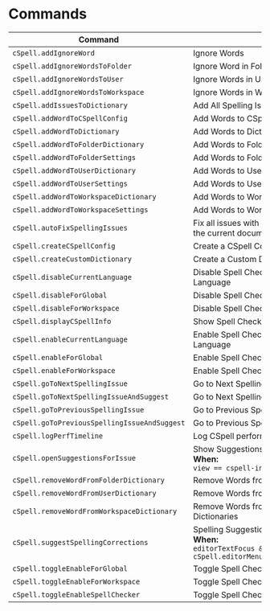 <!--- AUTO-GENERATED ALL CHANGES WILL BE LOST --->

# Commands

| Command                                      | Title                                                                                                  |
| -------------------------------------------- | ------------------------------------------------------------------------------------------------------ |
| `cSpell.addIgnoreWord`                       | Ignore Words                                                                                           |
| `cSpell.addIgnoreWordsToFolder`              | Ignore Word in Folder Settings                                                                         |
| `cSpell.addIgnoreWordsToUser`                | Ignore Words in User Settings                                                                          |
| `cSpell.addIgnoreWordsToWorkspace`           | Ignore Words in Workspace Settings                                                                     |
| `cSpell.addIssuesToDictionary`               | Add All Spelling Issues to Dictionary                                                                  |
| `cSpell.addWordToCSpellConfig`               | Add Words to CSpell Configuration                                                                      |
| `cSpell.addWordToDictionary`                 | Add Words to Dictionary                                                                                |
| `cSpell.addWordToFolderDictionary`           | Add Words to Folder Dictionary                                                                         |
| `cSpell.addWordToFolderSettings`             | Add Words to Folder Settings                                                                           |
| `cSpell.addWordToUserDictionary`             | Add Words to User Dictionary                                                                           |
| `cSpell.addWordToUserSettings`               | Add Words to User Settings                                                                             |
| `cSpell.addWordToWorkspaceDictionary`        | Add Words to Workspace Dictionary                                                                      |
| `cSpell.addWordToWorkspaceSettings`          | Add Words to Workspace Settings                                                                        |
| `cSpell.autoFixSpellingIssues`               | Fix all issues with a preferred suggestion in the current document.                                    |
| `cSpell.createCSpellConfig`                  | Create a CSpell Configuration File.                                                                    |
| `cSpell.createCustomDictionary`              | Create a Custom Dictionary File.                                                                       |
| `cSpell.disableCurrentLanguage`              | Disable Spell Checking Document Language                                                               |
| `cSpell.disableForGlobal`                    | Disable Spell Checking by Default                                                                      |
| `cSpell.disableForWorkspace`                 | Disable Spell Checking For Workspace                                                                   |
| `cSpell.displayCSpellInfo`                   | Show Spell Checker Configuration Info                                                                  |
| `cSpell.enableCurrentLanguage`               | Enable Spell Checking Document Language                                                                |
| `cSpell.enableForGlobal`                     | Enable Spell Checking by Default                                                                       |
| `cSpell.enableForWorkspace`                  | Enable Spell Checking For Workspace                                                                    |
| `cSpell.goToNextSpellingIssue`               | Go to Next Spelling Issue                                                                              |
| `cSpell.goToNextSpellingIssueAndSuggest`     | Go to Next Spelling Issue and Suggest                                                                  |
| `cSpell.goToPreviousSpellingIssue`           | Go to Previous Spelling Issue                                                                          |
| `cSpell.goToPreviousSpellingIssueAndSuggest` | Go to Previous Spelling Issue and Suggest                                                              |
| `cSpell.logPerfTimeline`                     | Log CSpell performance times to console                                                                |
| `cSpell.openSuggestionsForIssue`             | Show Suggestions<br>**When:**<br> `view == cspell-info.issuesView`                                     |
| `cSpell.removeWordFromFolderDictionary`      | Remove Words from the Folder Dictionary                                                                |
| `cSpell.removeWordFromUserDictionary`        | Remove Words from the Global Dictionary                                                                |
| `cSpell.removeWordFromWorkspaceDictionary`   | Remove Words from the Workspace Dictionaries                                                           |
| `cSpell.suggestSpellingCorrections`          | Spelling Suggestions...<br>**When:**<br> `editorTextFocus && cSpell.editorMenuContext.showSuggestions` |
| `cSpell.toggleEnableForGlobal`               | Toggle Spell Checking in User Settings                                                                 |
| `cSpell.toggleEnableForWorkspace`            | Toggle Spell Checking for Workspace                                                                    |
| `cSpell.toggleEnableSpellChecker`            | Toggle Spell Checking                                                                                  |
